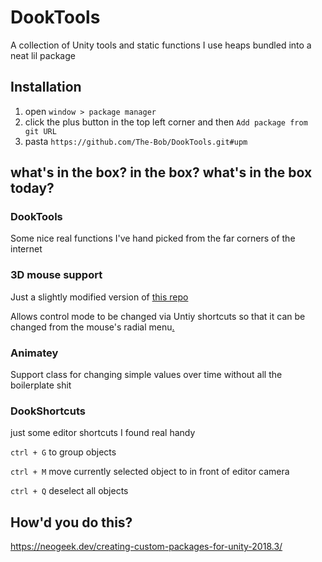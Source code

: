 # DookTools
A collection of Unity tools and static functions I use heaps bundled into a neat lil package

## Installation
1. open `window > package manager`
2. click the plus button in the top left corner and then `Add package from git URL`
3. pasta `https://github.com/The-Bob/DookTools.git#upm`

## what's in the box? in the box? what's in the box today?
### DookTools
Some nice real functions I've hand picked from the far corners of the internet

### 3D mouse support
Just a slightly modified version of [this repo ](https://github.com/PatHightree/SpaceNavigator)

Allows control mode to be changed via Untiy shortcuts so that it can be changed from the mouse's radial menu[.](https://i.imgur.com/a1HeSm4.png)

### Animatey
Support class for changing simple values over time without all the boilerplate shit

### DookShortcuts
just some editor shortcuts I found real handy

`ctrl + G` to group objects

`ctrl + M` move currently selected object to in front of editor camera

`ctrl + Q` deselect all objects


## How'd you do this?
https://neogeek.dev/creating-custom-packages-for-unity-2018.3/
